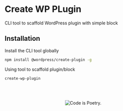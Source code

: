 # Create WP PLugin

CLI tool to scaffold WordPress plugin with simple block

## Installation

Install the CLI tool globally

```bash
npm install @wordpress/create-plugin -g
```

Using tool to scaffold plugin/block

```bash
create-wp-plugin
```

<br/><br/><p align="center"><img src="https://s.w.org/style/images/codeispoetry.png?1" alt="Code is Poetry." /></p>
